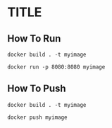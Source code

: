# TITLE

## How To Run

`docker build . -t myimage`

`docker run -p 8080:8080 myimage`

## How To Push

`docker build . -t myimage`

`docker push myimage`